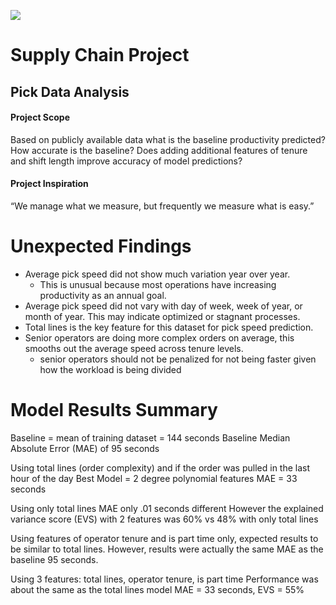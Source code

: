    <img src="https://i.pinimg.com/originals/98/65/95/98659526dbbed7d8c4441bfbab9572b0.jpg"
    style="center"
     /> 

# Supply Chain Project

## Pick Data Analysis
#### Project Scope
Based on publicly available data what is the baseline productivity predicted?
How accurate is the baseline?
Does adding additional features of tenure and shift length improve accuracy of model predictions?

#### Project Inspiration
“We manage what we measure, but frequently we measure what is easy.”

# Unexpected Findings
- Average pick speed did not show much variation year over year.
    - This is unusual because most operations have increasing productivity as an annual goal.
- Average pick speed did not vary with day of week, week of year, or month of year. This may indicate optimized or stagnant processes.
- Total lines is the key feature for this dataset for pick speed prediction.
- Senior operators are doing more complex orders on average, this smooths out the average speed across tenure levels.
    - senior operators should not be penalized for not being faster given how the workload is being divided

# Model Results Summary
Baseline = mean of training dataset = 144 seconds
Baseline Median Absolute Error (MAE) of 95 seconds

Using total lines (order complexity) and if the order was pulled in the last hour of the day
Best Model = 2 degree polynomial features
MAE = 33 seconds

Using only total lines MAE only .01 seconds different
However the explained variance score (EVS) with 2 features was 60% vs 48% with only total lines

Using features of operator tenure and is part time only, expected results to be similar to total lines.
However, results were actually the same MAE as the baseline 95 seconds.

Using 3 features: total lines, operator tenure, is part time
Performance was about the same as the total lines model
MAE = 33 seconds, EVS = 55%